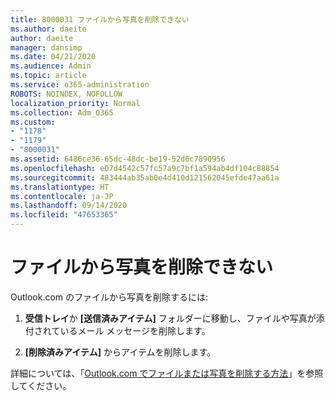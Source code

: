 ```yaml
---
title: 8000031 ファイルから写真を削除できない
ms.author: daeite
author: daeite
manager: dansimp
ms.date: 04/21/2020
ms.audience: Admin
ms.topic: article
ms.service: o365-administration
ROBOTS: NOINDEX, NOFOLLOW
localization_priority: Normal
ms.collection: Adm_O365
ms.custom:
- "1178"
- "1179"
- "8000031"
ms.assetid: 6486ce36-65dc-48dc-be19-52d6c7890956
ms.openlocfilehash: e07d4542c57fc57a9c7bf1a594ab4df104c88854
ms.sourcegitcommit: 483444ab35ab0e4d410d121562045efde47aa61a
ms.translationtype: HT
ms.contentlocale: ja-JP
ms.lasthandoff: 09/14/2020
ms.locfileid: "47653365"
---
```

# <a name="unable-to-delete-photos-from-files"></a>ファイルから写真を削除できない

Outlook.com のファイルから写真を削除するには:
  
1. **受信トレイ**か **[送信済みアイテム]** フォルダーに移動し、ファイルや写真が添付されているメール メッセージを削除します。

2. **[削除済みアイテム]** からアイテムを削除します。

詳細については、「[Outlook.com でファイルまたは写真を削除する方法](https://support.office.com/article/bae0531f-040f-4c42-90b9-786ca718c16d.aspx)」を参照してください。
  